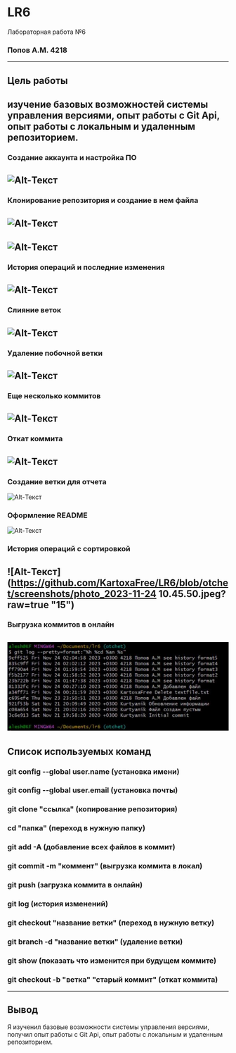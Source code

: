 # LR6
Лабораторная работа №6
### Попов А.М. 4218
---------
## Цель работы
изучение базовых возможностей системы управления версиями, опыт работы с Git Api, опыт работы с локальным и удаленным репозиторием.
---------
### Создание аккаунта и настройка ПО
![Alt-Текст](https://github.com/KartoxaFree/LR6/blob/otchet/screenshots/s1.jpeg?raw=true "1-4")
---------
### Клонирование репозитория и создание в нем файла
![Alt-Текст](https://github.com/KartoxaFree/LR6/blob/otchet/screenshots/s2.jpeg?raw=true "5")
---------
![Alt-Текст](https://github.com/KartoxaFree/LR6/blob/otchet/screenshots/s3.jpeg?raw=true "6")
---------
### История операций и последние изменения
![Alt-Текст](https://github.com/KartoxaFree/LR6/blob/otchet/screenshots/s4.jpeg?raw=true "7-8")
---------
### Слияние веток
![Alt-Текст](https://github.com/KartoxaFree/LR6/blob/otchet/screenshots/s5.jpeg?raw=true "9")
---------
### Удаление побочной ветки
![Alt-Текст](https://github.com/KartoxaFree/LR6/blob/otchet/screenshots/s6.jpeg?raw=true "10")
---------
### Еще несколько коммитов
![Alt-Текст](https://github.com/KartoxaFree/LR6/blob/otchet/screenshots/s7.jpeg?raw=true "11")
---------
### Откат коммита
![Alt-Текст](https://github.com/KartoxaFree/LR6/blob/otchet/screenshots/s8.jpeg?raw=true "12")
-----------
### Создание ветки для отчета
![Alt-Текст](https://github.com/KartoxaFree/LR6/blob/otchet/screenshots/s9.jpeg?raw=true "13")
### Оформление README
![Alt-Текст](https://github.com/KartoxaFree/LR6/blob/otchet/screenshots/s11.jpeg?raw=true "14")
### История операций с сортировкой
![Alt-Текст](https://github.com/KartoxaFree/LR6/blob/otchet/screenshots/photo_2023-11-24 10.45.50.jpeg?raw=true "15")
----------
### Выгрузка коммитов в онлайн
![Alt-Текст](https://github.com/KartoxaFree/LR6/blob/otchet/screenshots/s12.jpeg?raw=true "16")
---------
## Список используемых команд
### git config --global user.name (установка имени)
### git config --global user.email (установка почты)
### git clone "ссылка" (копирование репозитория)
### cd "папка" (переход в нужную папку)
### git add -A (добавление всех файлов в коммит)
### git commit -m "коммент" (выгрузка коммита в локал)
### git push (загрузка коммита в онлайн)
### git log (история изменений)
### git checkout "название ветки" (переход в нужную ветку)
### git branch -d "название ветки" (удаление ветки)
### git show (показать что изменится при будущем коммите)
### git checkout -b "ветка" "старый коммит" (откат коммита)
--------
## Вывод

Я изученил базовые возможности системы управления версиями, получил опыт работы с Git Api, опыт работы с локальным и
удаленным репозиторием. 

